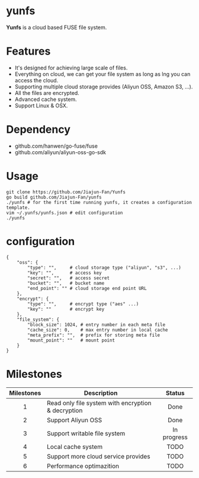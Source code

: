 # yunfs

**Yunfs** is a cloud based FUSE file system.

Features
===========
* It's designed for achieving large scale of files.
* Everything on cloud, we can get your file system as long as lng you can access the cloud.
* Supporting multiple cloud storage provides (Aliyun OSS, Amazon S3, ...).
* All the files are encrypted.
* Advanced cache system.
* Support Linux & OSX.

Dependency
==========
* github.com/hanwen/go-fuse/fuse
* github.com/aliyun/aliyun-oss-go-sdk


Usage
=======
```
git clone https://github.com/Jiajun-Fan/Yunfs
go build github.com/Jiajun-Fan/yunfs
./yunfs # for the first time running yunfs, it creates a configuration template.
vim ~/.yunfs/yunfs.json # edit configuration
./yunfs
```

configuration
===============
```
{
    "oss": {
        "type": "",     # cloud storage type ("aliyun", "s3", ...)
        "key": "",      # access key
        "secret": "",   # access secret
        "bucket": "",   # bucket name
        "end_point": "" # cloud storage end point URL
    },
    "encrypt": {
        "type": "",     # encrypt type ("aes" ...)
        "key": ""       # encrypt key
    },
    "file_system": {
        "block_size": 1024, # entry number in each meta file
        "cache_size": 0,    # max entry number in local cache
        "meta_prefix": "",  # prefix for storing meta file
        "mount_point": ""   # mount point
    }
}
```

Milestones
===========
| Milestones | Description | Status |
|:----------:| ----------- |:------:|
|1|Read only file system with encryption & decryption|Done|
|2|Support Aliyun OSS|Done|
|3|Support writable file system|In progress|
|4|Local cache system|TODO|
|5|Support more cloud service provides|TODO|
|6|Performance optimazition|TODO|

